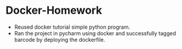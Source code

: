 # Docker-Homework

- Reused docker tutorial simple python program.
- Ran the project in pycharm using docker and successfully tagged barcode by deploying the dockerfile.